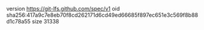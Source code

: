 version https://git-lfs.github.com/spec/v1
oid sha256:417a9c7e8eb70f8cd262171d6cd49ed66685f897ec651e3c569f8b88d1c78a55
size 31338
